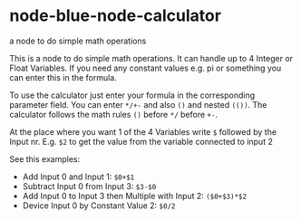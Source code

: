 # node-blue-node-calculator
a node to do simple math operations

This is a node to do simple math operations. It can handle up to 4 Integer or Float Variables. If you need any constant values e.g. pi or something you can enter this in the formula.

To use the calculator just enter your formula in the corresponding parameter field.
You can enter `*/+-` and also `()` and nested `(())`. The calculator follows the math rules `()` before `*/` before `+-`.

At the place where you want 1 of the 4 Variables write `$` followed by the Input nr. E.g. `$2` to get the value from the variable connected to input 2

See this examples:

* Add Input 0 and Input 1: `$0+$1`
* Subtract Input 0 from Input 3: `$3-$0`
* Add Input 0 to Input 3 then Multiple with Input 2: `($0+$3)*$2`
* Device Input 0 by Constant Value 2: `$0/2`